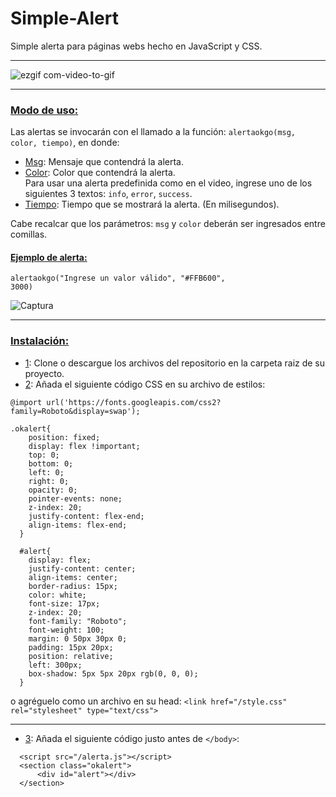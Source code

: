 # Simple-Alert
Simple alerta para páginas webs hecho en JavaScript y CSS.
***  
![ezgif com-video-to-gif](https://user-images.githubusercontent.com/75407068/221650829-351c072f-2ee1-4a01-9fa2-769a29415dc8.gif)

***  
### <ins>Modo de uso:</ins>  

Las alertas se invocarán con el llamado a la función: <code>alertaokgo(msg, color, tiempo)</code>, en donde:  
- <ins>Msg</ins>: Mensaje que contendrá la alerta.
- <ins>Color</ins>: Color que contendrá la alerta.  
    Para usar una alerta predefinida como en el video, ingrese uno de los siguientes 3 textos: <code>info</code>, <code>error</code>, <code>success</code>.
- <ins>Tiempo</ins>: Tiempo que se mostrará la alerta. (En milisegundos).

Cabe recalcar que los parámetros: <code>msg</code> y <code>color</code> deberán ser ingresados entre comillas.  
#### <ins>Ejemplo de alerta:</ins>  
<code>alertaokgo("Ingrese un valor válido", "#FFB600", 3000)</code>  

![Captura](https://user-images.githubusercontent.com/75407068/221650680-facbafc8-5e76-4279-950b-9e600c3b8f4c.PNG)
***
### <ins>Instalación:</ins>  
- <ins>1</ins>: Clone o descargue los archivos del repositorio en la carpeta raiz de su proyecto.  
- <ins>2</ins>: Añada el siguiente código CSS en su archivo de estilos:  
```
@import url('https://fonts.googleapis.com/css2?family=Roboto&display=swap');

.okalert{
    position: fixed;
    display: flex !important;
    top: 0;
    bottom: 0;
    left: 0;
    right: 0;
    opacity: 0;
    pointer-events: none;
    z-index: 20;
    justify-content: flex-end;
    align-items: flex-end;
  }
  
  #alert{
    display: flex;
    justify-content: center;
    align-items: center;
    border-radius: 15px;
    color: white;
    font-size: 17px;
    z-index: 20;
    font-family: "Roboto";
    font-weight: 100;
    margin: 0 50px 30px 0;
    padding: 15px 20px;
    position: relative;
    left: 300px;
    box-shadow: 5px 5px 20px rgb(0, 0, 0);
  }
  ```  
  o agréguelo como un archivo en su head: ```<link href="/style.css" rel="stylesheet" type="text/css">```  
  ___
  - <ins>3</ins>: Añada el siguiente código justo antes de ```</body>```:  
  ```
    <script src="/alerta.js"></script>
    <section class="okalert">
        <div id="alert"></div>
    </section>
  ```
